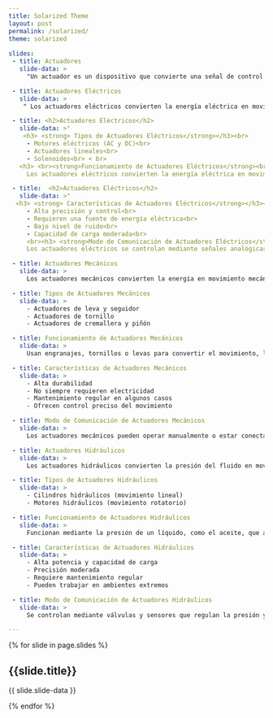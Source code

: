 ```yaml
---
title: Solarized Theme
layout: post
permalink: /solarized/
theme: solarized
 
slides:
 - title: Actuadores
   slide-data: >
     "Un actuador es un dispositivo que convierte una señal de control en movimiento mecánico. Dependiendo de la fuente de energía, se clasifican en eléctricos, mecánicos e hidráulicos."

 - title: Actuadores Eléctricos
   slide-data: >
    " Los actuadores eléctricos convierten la energía eléctrica en movimiento mecánico. Son altamente precisos y controlables, aunque requieren electricidad. Se utilizan en aplicaciones que demandan control exacto y bajo nivel de ruido."

 - title: <h2>Actuadores Eléctricos</h2>
   slide-data: >"
    <h3> <strong> Tipos de Actuadores Eléctricos</strong></h3><br>
     - Motores eléctricos (AC y DC)<br>
     - Actuadores lineales<br>
     - Solenoides<br> < br>
   <h3> <br><strong>Funcionamiento de Actuadores Eléctricos</strong><br></h3>
     Los actuadores eléctricos convierten la energía eléctrica en movimiento mediante campos magnéticos o sistemas de engranajes.      Pueden generar movimiento rotativo o lineal."

 - title:  <h2>Actuadores Eléctricos</h2>
   slide-data: >"
  <h3> <strong> Características de Actuadores Eléctricos</strong></h3><br>
     - Alta precisión y control<br>
     - Requieren una fuente de energía eléctrica<br>
     - Bajo nivel de ruido<br>
     - Capacidad de carga moderada<br>
     <br><h3> <strong>Modo de Comunicación de Actuadores Eléctricos</strong> </h3><br>
     Los actuadores eléctricos se controlan mediante señales analógicas o digitales, como 0-10V o 4-20mA. Se conectan a PLCs o sistemas de automatización."

 - title: Actuadores Mecánicos
   slide-data: >
     Los actuadores mecánicos convierten la energía en movimiento mecánico utilizando engranajes, palancas o tornillos. Son altamente duraderos y se pueden controlar manual o automáticamente.

 - title: Tipos de Actuadores Mecánicos
   slide-data: >
     - Actuadores de leva y seguidor
     - Actuadores de tornillo
     - Actuadores de cremallera y piñón

 - title: Funcionamiento de Actuadores Mecánicos
   slide-data: >
     Usan engranajes, tornillos o levas para convertir el movimiento, logrando así un control preciso sobre el movimiento rotatorio o lineal.

 - title: Características de Actuadores Mecánicos
   slide-data: >
     - Alta durabilidad
     - No siempre requieren electricidad
     - Mantenimiento regular en algunos casos
     - Ofrecen control preciso del movimiento

 - title: Modo de Comunicación de Actuadores Mecánicos
   slide-data: >
     Los actuadores mecánicos pueden operar manualmente o estar conectados a sistemas automáticos mediante sensores o motores. También pueden depender de conexiones mecánicas entre dispositivos.

 - title: Actuadores Hidráulicos
   slide-data: >
     Los actuadores hidráulicos convierten la presión del fluido en movimiento mecánico. Son ideales para aplicaciones de alta potencia donde se requieren fuerzas elevadas.

 - title: Tipos de Actuadores Hidráulicos
   slide-data: >
     - Cilindros hidráulicos (movimiento lineal)
     - Motores hidráulicos (movimiento rotatorio)

 - title: Funcionamiento de Actuadores Hidráulicos
   slide-data: >
     Funcionan mediante la presión de un líquido, como el aceite, que actúa sobre un pistón dentro de un cilindro. Esto permite la generación de grandes fuerzas para mover cargas pesadas.

 - title: Características de Actuadores Hidráulicos
   slide-data: >
     - Alta potencia y capacidad de carga
     - Precisión moderada
     - Requiere mantenimiento regular
     - Pueden trabajar en ambientes extremos

 - title: Modo de Comunicación de Actuadores Hidráulicos
   slide-data: >
     Se controlan mediante válvulas y sensores que regulan la presión y el flujo del fluido. Pueden conectarse a sistemas de control como PLCs mediante señales analógicas o digitales.

---
```


{% for slide in page.slides %}
                    
<section data-background="{% if slide.background %}{{slide.background}}{% else %}{{page.background}}{% endif %}">
  <h1>{{slide.title}}</h1>
  <p>{{ slide.slide-data }}</p>
</section>
                    
{% endfor %}
